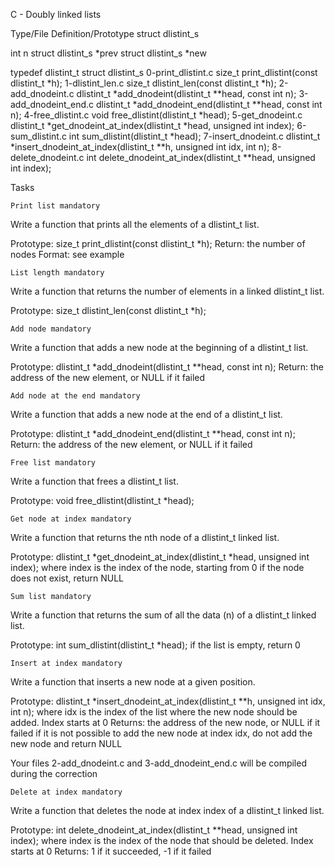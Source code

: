 C - Doubly linked lists

Type/File Definition/Prototype struct dlistint_s

int n
struct dlistint_s *prev
struct dlistint_s *new

typedef dlistint_t struct dlistint_s 0-print_dlistint.c size_t print_dlistint(const dlistint_t *h); 1-dlistint_len.c size_t dlistint_len(const dlistint_t *h); 2-add_dnodeint.c dlistint_t *add_dnodeint(dlistint_t **head, const int n); 3-add_dnodeint_end.c dlistint_t *add_dnodeint_end(dlistint_t **head, const int n); 4-free_dlistint.c void free_dlistint(dlistint_t *head); 5-get_dnodeint.c dlistint_t *get_dnodeint_at_index(dlistint_t *head, unsigned int index); 6-sum_dlistint.c int sum_dlistint(dlistint_t *head); 7-insert_dnodeint.c dlistint_t *insert_dnodeint_at_index(dlistint_t **h, unsigned int idx, int n); 8-delete_dnodeint.c int delete_dnodeint_at_index(dlistint_t **head, unsigned int index);

Tasks

    Print list mandatory

Write a function that prints all the elements of a dlistint_t list.

Prototype: size_t print_dlistint(const dlistint_t *h);
Return: the number of nodes
Format: see example

    List length mandatory

Write a function that returns the number of elements in a linked dlistint_t list.

Prototype: size_t dlistint_len(const dlistint_t *h);

    Add node mandatory

Write a function that adds a new node at the beginning of a dlistint_t list.

Prototype: dlistint_t *add_dnodeint(dlistint_t **head, const int n);
Return: the address of the new element, or NULL if it failed

    Add node at the end mandatory

Write a function that adds a new node at the end of a dlistint_t list.

Prototype: dlistint_t *add_dnodeint_end(dlistint_t **head, const int n);
Return: the address of the new element, or NULL if it failed

    Free list mandatory

Write a function that frees a dlistint_t list.

Prototype: void free_dlistint(dlistint_t *head);

    Get node at index mandatory

Write a function that returns the nth node of a dlistint_t linked list.

Prototype: dlistint_t *get_dnodeint_at_index(dlistint_t *head, unsigned int index);
where index is the index of the node, starting from 0
if the node does not exist, return NULL

    Sum list mandatory

Write a function that returns the sum of all the data (n) of a dlistint_t linked list.

Prototype: int sum_dlistint(dlistint_t *head);
if the list is empty, return 0

    Insert at index mandatory

Write a function that inserts a new node at a given position.

Prototype: dlistint_t *insert_dnodeint_at_index(dlistint_t **h, unsigned int idx, int n);
where idx is the index of the list where the new node should be added. Index starts at 0
Returns: the address of the new node, or NULL if it failed
if it is not possible to add the new node at index idx, do not add the new node and return NULL

Your files 2-add_dnodeint.c and 3-add_dnodeint_end.c will be compiled during the correction

    Delete at index mandatory

Write a function that deletes the node at index index of a dlistint_t linked list.

Prototype: int delete_dnodeint_at_index(dlistint_t **head, unsigned int index);
where index is the index of the node that should be deleted. Index starts at 0
Returns: 1 if it succeeded, -1 if it failed

